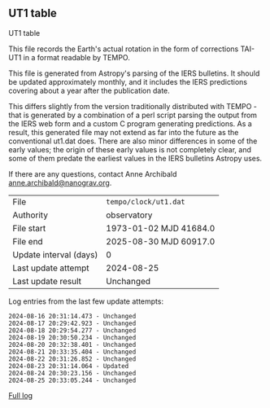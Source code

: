 
## UT1 table

UT1 table

This file records the Earth's actual rotation in the form of
corrections TAI-UT1 in a format readable by TEMPO.

This file is generated from Astropy's parsing of the IERS
bulletins. It should be updated approximately monthly, and it
includes the IERS predictions covering about a year after the
publication date.

This differs slightly from the version traditionally distributed
with TEMPO - that is generated by a combination of a perl script
parsing the output from the IERS web form and a custom C program
generating predictions. As a result, this generated file may not
extend as far into the future as the conventional ut1.dat does.
There are also minor differences in some of the early values; the
origin of these early values is not completely clear, and some of
them predate the earliest values in the IERS bulletins Astropy uses.

If there are any questions, contact Anne Archibald
<anne.archibald@nanograv.org>.

|     |     |
|:--- |:--- |
| File | `tempo/clock/ut1.dat` |
| Authority | observatory |
| File start | 1973-01-02 MJD 41684.0 |
| File end | 2025-08-30 MJD 60917.0 |
| Update interval (days) | 0 |
| Last update attempt | 2024-08-25 |
| Last update result | Unchanged |

Log entries from the last few update attempts:
```
2024-08-16 20:31:14.473 - Unchanged
2024-08-17 20:29:42.923 - Unchanged
2024-08-18 20:29:54.277 - Unchanged
2024-08-19 20:30:50.234 - Unchanged
2024-08-20 20:32:38.401 - Unchanged
2024-08-21 20:33:35.404 - Unchanged
2024-08-22 20:31:26.852 - Unchanged
2024-08-23 20:31:14.064 - Updated
2024-08-24 20:30:23.156 - Unchanged
2024-08-25 20:33:05.244 - Unchanged
```
[Full log](https://raw.githubusercontent.com/ipta/pulsar-clock-corrections/main/log/tempo/clock/ut1.dat.log)
